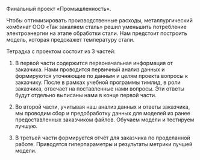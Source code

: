 Финальный проект «Промышленность».

Чтобы оптимизировать производственные расходы, металлургический комбинат ООО «Так закаляем сталь» решил уменьшить потребление электроэнергии на этапе обработки стали. Нам предстоит построить модель, которая предскажет температуру стали.

Тетрадка с проектом состоит из 3 частей:

  1) В первой части содержится первоначальная информация от заказчика. Нами проводится первичный анализ данных и формируются уточняющие по данным и целям проекта вопросы к заказчику. После в рамках учебной программы тимлид, в роли заказчика, отвечает на поставленные нами вопросы. Эти ответы будут отдельно выписаны нами в конце первой части. 

  2) Во второй части, учитывая наш анализ данных и ответы заказчика, мы проводим сбор и предобработку данных для моделей из ранее предоставленных заказчиком файлов. Обучаем модели и тестируем лучшую. 

  3) В третьей части формируется отчёт для заказчика по проделанной работе. Приводятся гиперпараметры и результаты метрики лучшей модели.
